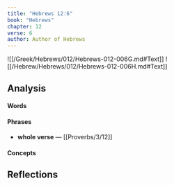 ```yaml
---
title: "Hebrews 12:6"
book: "Hebrews"
chapter: 12
verse: 6
author: Author of Hebrews
---
```

![[/Greek/Hebrews/012/Hebrews-012-006G.md#Text]]
![[/Hebrew/Hebrews/012/Hebrews-012-006H.md#Text]]

## Analysis

#### Words

#### Phrases
- **whole verse** — [[Proverbs/3/12]]

#### Concepts

## Reflections
